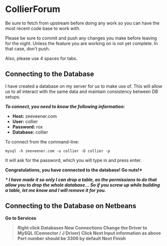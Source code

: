 # CollierForum

Be sure to fetch from upstream before doing any work so you can have the most recent code base to work with.

Please be sure to commit and push any changes you make before leaving for the night. Unless the feature you are working on is not yet complete. In that case, don't push.

Also, please use 4 spaces for tabs.

## Connecting to the Database

I have created a database on my server for us to make use of. This will allow us to all interact with the same data and maintain consistency between DB setups.

<em><b>To connect, you need to know the following information:</b></em>
<ul>
  <li><b>Host:</b> zeeveener.com</li>
  <li><b>User:</b> collier</li>
  <li><b>Password:</b> rox</li>
  <li><b>Database:</b> collier</li>
</ul>

To connect from the command-line: 
```
mysql -h zeeveener.com -u collier -D collier -p
```
It will ask for the password, which you will type in and press enter.

<b>Congratulations, you have connected to the database! Go nuts!*<b>

<em>* I have made it so only I can drop a table, as the permissions to do that allow you to drop the whole database... So if you screw up while building a table, let me know and I will remove it for you.</em>

## Connecting to the Database on Netbeans

Go to Services
> Right click Databases
> New Connections
> Change the Driver to MySQL (Connector / J Driver)
> Click Next
> Input information as above
> Port number should be 3306 by default
> Next
> Finish